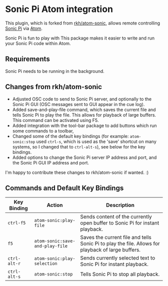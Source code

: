 # Sonic Pi Atom integration

This plugin, which is forked from [rkh/atom-sonic](https://github.com/rkh/atom-sonic), allows remote controlling [Sonic Pi](http://sonic-pi.net/) via [Atom](https://atom.io/).

Sonic Pi is fun to play with
This package makes it easier to write and run your Sonic Pi code within Atom.

## Requirements

Sonic Pi needs to be running in the background.

## Changes from rkh/atom-sonic
* Adjusted OSC code to send to Sonic Pi server, and optionally to the Sonic Pi GUI (OSC messages sent to GUI appear in the cue log).
* Added save-and-play-file command, which saves the current file and tells Sonic Pi to play the file. This allows for playback of large buffers. This command can be activated using F5.
* Added integration with the tool-bar package to add buttons which run some commands to a toolbar,
* Changed some of the default key bindings (for example: `atom-sonic:stop` used `ctrl-s`, which is used as the 'save' shortcut on many systems, so I changed that to `ctrl-alt-s`), see below for the key bindings.
* Added options to change the Sonic Pi server IP address and port, and the Sonic Pi GUI IP address and port.

I'm happy to contribute these changes to rkh/atom-sonic if wanted. :)

## Commands and Default Key Bindings

 Key Binding  | Action                         | Description
--------------|--------------------------------|-----------------
 `ctrl-f5`    | `atom-sonic:play-file`         | Sends content of the currently open buffer to Sonic Pi for instant playback.
 `f5`         | `atom-sonic:save-and-play-file`| Saves the current file and tells Sonic Pi to play the file. Allows for playback of large buffers.
 `ctrl-alt-r` | `atom-sonic:play-selection`    | Sends currently selected text to Sonic Pi for instant playback.
 `ctrl-alt-s` | `atom-sonic:stop`              | Tells Sonic Pi to stop all playback.

